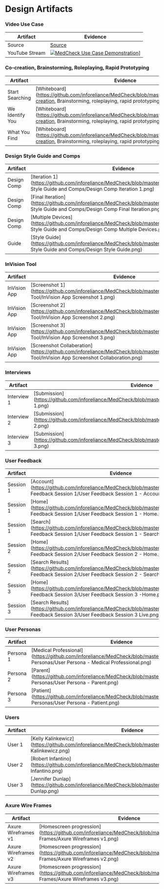 # Design Artifacts

### Video Use Case
Artifact | Evidence 
--- | --- 
Source | [Source](https://github.com/inforeliance/MedCheck/blob/master/Artifacts/Design/medcheck.mp4)
YouTube Stream | [![MedCheck Use Case Demonstration](http://img.youtube.com/vi/zRFqj0vDgeQ/0.jpg)](https://www.youtube.com/watch?v=zRFqj0vDgeQ)]


### Co-creation, Brainstorming, Roleplaying, Rapid Prototyping
Artifact | Evidence 
--- | --- 
Start Searching | [Whiteboard](https://github.com/inforeliance/MedCheck/blob/master/Artifacts/Design/Co-creation, Brainstorming, roleplaying, rapid prototyping/Start Searching.png)
We Identify You| [Whiteboard](https://github.com/inforeliance/MedCheck/blob/master/Artifacts/Design/Co-creation, Brainstorming, roleplaying, rapid prototyping/We Identify You.png)
What You Find | [Whiteboard](https://github.com/inforeliance/MedCheck/blob/master/Artifacts/Design/Co-creation, Brainstorming, roleplaying, rapid prototyping/What You Find.png)

### Design Style Guide and Comps
Artifact | Evidence 
--- | --- 
Design Comp | [Iteration 1](https://github.com/inforeliance/MedCheck/blob/master/Artifacts/Design/Design Style Guide and Comps/Design Comp Iteration 1.png)
Design Comp| [Final Iteration](https://github.com/inforeliance/MedCheck/blob/master/Artifacts/Design/Design Style Guide and Comps/Design Comp Final Iteration.png)
Design Comp | [Multiple Devices](https://github.com/inforeliance/MedCheck/blob/master/Artifacts/Design/Design Style Guide and Comps/Design Comp Multiple Devices.png)
Guide | [Style Guide](https://github.com/inforeliance/MedCheck/blob/master/Artifacts/Design/Design Style Guide and Comps/Design Style Guide.png)

### InVision Tool
Artifact | Evidence 
--- | --- 
InVision App| [Screenshot 1](https://github.com/inforeliance/MedCheck/blob/master/Artifacts/Design/InVision Tool/InVision App Screenshot 1.png)
InVision App | [Screenshot 2](https://github.com/inforeliance/MedCheck/blob/master/Artifacts/Design/InVision Tool/InVision App Screenshot 2.png)
InVision App | [Screenshot 3](https://github.com/inforeliance/MedCheck/blob/master/Artifacts/Design/InVision Tool/InVision App Screenshot 3.png)
InVision App | [Screenshot Collaberation](https://github.com/inforeliance/MedCheck/blob/master/Artifacts/Design/InVision Tool/InVision App Screenshot Collaboration.png)

### Interviews
Artifact | Evidence 
--- | --- 
Interview 1 | [Submission](https://github.com/inforeliance/MedCheck/blob/master/Artifacts/Design/Interviews/Interview 1.png)
Interview 2 | [Submission](https://github.com/inforeliance/MedCheck/blob/master/Artifacts/Design/Interviews/Interview 2.png)
Interview 3 | [Submission](https://github.com/inforeliance/MedCheck/blob/master/Artifacts/Design/Interviews/Interview 3.png)

### User Feedback
Artifact | Evidence 
--- | --- 
Session 1| [Account](https://github.com/inforeliance/MedCheck/blob/master/Artifacts/Design/User Feedback Session 1/User Feedback Session 1 - Account.png)
Session 1 | [Home](https://github.com/inforeliance/MedCheck/blob/master/Artifacts/Design/User Feedback Session 1/User Feedback Session 1 - Home.png)
Session 1 | [Search](https://github.com/inforeliance/MedCheck/blob/master/Artifacts/Design/User Feedback Session 1/User Feedback Session 1 - Search.png)
Session 2 | [Home](https://github.com/inforeliance/MedCheck/blob/master/Artifacts/Design/User Feedback Session 2/User Feedback Session 2 - Home.png)
Session 2 | [Search Results](https://github.com/inforeliance/MedCheck/blob/master/Artifacts/Design/User Feedback Session 2/User Feedback Session 2 - Search Results.png)
Session 3 | [Home](https://github.com/inforeliance/MedCheck/blob/master/Artifacts/Design/User Feedback Session 3/User Feedback Session 3 -Home.png)
Session 3 | [Search Results](https://github.com/inforeliance/MedCheck/blob/master/Artifacts/Design/User Feedback Session 3/User Feedback Session 3 Live.png)

### User Personas
Artifact | Evidence 
--- | --- 
Persona 1 | [Medical Professional](https://github.com/inforeliance/MedCheck/blob/master/Artifacts/Design/User Personas/User Persona - Medical Professional.png)
Persona 2 | [Parent](https://github.com/inforeliance/MedCheck/blob/master/Artifacts/Design/User Personas/User Persona - Parent.png)
Persona 3 | [Patient](https://github.com/inforeliance/MedCheck/blob/master/Artifacts/Design/User Personas/User Persona - Patient.png)

### Users
Artifact | Evidence 
--- | --- 
User 1 | [Kelly Kalinkewicz](https://github.com/inforeliance/MedCheck/blob/master/Artifacts/Design/Users/Kelly Kalinkewicz.png)
User 2 | [Robert Infantino](https://github.com/inforeliance/MedCheck/blob/master/Artifacts/Design/Users/Robert Infantino.png)
User 3 | [Jennifer Dunlap](https://github.com/inforeliance/MedCheck/blob/master/Artifacts/Design/Users/Jennifer Dunlap.png)

### Axure Wire Frames
Artifact | Evidence 
--- | --- 
Axure Wireframes v1 | [Homescreen progression](https://github.com/inforeliance/MedCheck/blob/master/Artifacts/Design/Wire Frames/Axure Wireframes v1.png)
Axure Wireframes v2 | [Homescreen progression](https://github.com/inforeliance/MedCheck/blob/master/Artifacts/Design/Wire Frames/Axure Wireframes v2.png)
Axure Wireframes v3 | [Homescreen progression](https://github.com/inforeliance/MedCheck/blob/master/Artifacts/Design/Wire Frames/Axure Wireframes v3.png)





